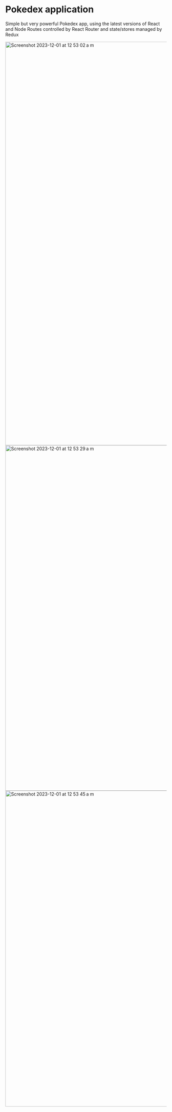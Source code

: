 # Pokedex application

Simple but very powerful Pokedex app, using the latest versions of React and Node
Routes controlled by React Router and state/stores managed by Redux


<img width="1258" alt="Screenshot 2023-12-01 at 12 53 02 a m" src="https://github.com/mgallslalm/interview-dlabs/assets/125395739/6965a6a9-33d4-4fb7-a340-773ec4c7538c">
<img width="1077" alt="Screenshot 2023-12-01 at 12 53 29 a m" src="https://github.com/mgallslalm/interview-dlabs/assets/125395739/9dfb04d6-031d-40f4-a015-fdcd2a87d446">
<img width="985" alt="Screenshot 2023-12-01 at 12 53 45 a m" src="https://github.com/mgallslalm/interview-dlabs/assets/125395739/47659c7b-1712-4170-8ab7-b8171fa19a6a">
